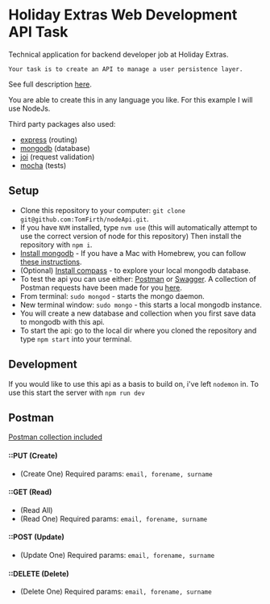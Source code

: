 # Holiday Extras Web Development API Task
Technical application for backend developer job at Holiday Extras.

`Your task is to create an API to manage a user persistence layer.`

See full description [here](https://github.com/holidayextras/culture/blob/master/recruitment/developer-API-task.md).

You are able to create this in any language you like. For this example I will use NodeJs.

Third party packages also used:
- [express](https://www.npmjs.com/package/express) (routing)
- [mongodb](https://www.npmjs.com/package/mongodb) (database)
- [joi](https://www.npmjs.com/package/joi) (request validation)
- [mocha](https://www.npmjs.com/package/mocha) (tests)

## Setup
- Clone this repository to your computer: `git clone git@github.com:TomFirth/nodeApi.git`.
- If you have `NVM` installed, type `nvm use` (this will automatically attempt to use the correct version of node for this repository) Then install the repository with `npm i`.
- [Install mongodb](https://docs.mongodb.com/v3.4/installation/) - If you have a Mac with Homebrew, you can follow [these instructions](https://docs.mongodb.com/v3.4/tutorial/install-mongodb-on-os-x/).
- (Optional) [Install compass](https://docs.mongodb.com/compass/master/install/) - to explore your local mongodb database.
- To test the api you can use either: [Postman](https://www.getpostman.com/apps) or [Swagger](https://swagger.io/swagger-ui/). A collection of Postman requests have been made for you [here](https://github.com/TomFirth/nodeApi#postman-usage).
- From terminal: `sudo mongod` - starts the mongo daemon.
- New terminal window: `sudo mongo` - this starts a local mongodb instance.
- You will create a new database and collection when you first save data to mongodb with this api.
- To start the api: go to the local dir where you cloned the repository and type `npm start` into your terminal.

## Development
If you would like to use this api as a basis to build on, i've left `nodemon` in. To use this start the server with `npm run dev`

## Postman
[Postman collection included](nodeApi.postman_collection.json)

#### ::PUT (Create)
- (Create One) Required params: `email, forename, surname`
#### ::GET (Read)
- (Read All)
- (Read One) Required params: `email, forename, surname`
#### ::POST (Update)
- (Update One) Required params: `email, forename, surname`
#### ::DELETE (Delete)
- (Delete One) Required params: `email, forename, surname`
